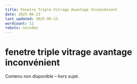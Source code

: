 ```yaml
---
title: Fenetre Triple Vitrage Avantage Inconvénient
date: 2025-06-23
last_updated: 2025-06-23
wordcount: 11
robots: noindex
---
```


# fenetre triple vitrage avantage inconvénient

Contenu non disponible – hors sujet.